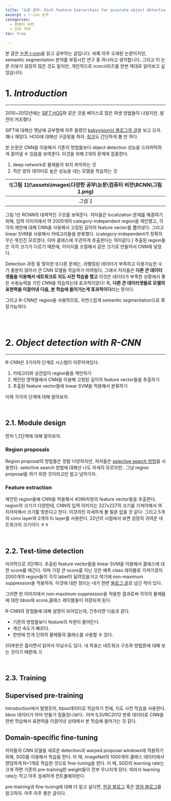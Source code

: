 ```yaml
---
title: "논문 공부: Rich feature hierarchies for accurate object detection and semantic segmentation(2014)"
excerpt : r-cnn 공부
categories:
  - 컴퓨터 비전
  - 논문 리뷰
toc: true

---
```


본 글은 [논문 r-cnn](chrome-extension://efaidnbmnnnibpcajpcglclefindmkaj/https://arxiv.org/pdf/1311.2524.pdf)을 읽고 공부하는 글입니다.
비록 아주 오래된 논문이지만, semantic segmentation 분야를 부흥시킨 연구 중 하나라고 생각합니다. 그리고 이 논문 리뷰가 굉장히 많은 것도 알지만, 개인적으로 rcnn시리즈를 한번 제대로 읽어보고 싶었습니다.


# 1. _Introduction_
---

2010~2012년에는 [SIFT](chrome-extension://efaidnbmnnnibpcajpcglclefindmkaj/https://www.cs.ubc.ca/~lowe/papers/ijcv04.pdf),[HOG]()와 같은 것을 베이스로 많은 파생 방법들이 나왔지만, 발전이 저조했다.

SIFT에 대해선 옛날에 공부할때 자주 들렀던 [bskyvision님 블로그의 글](https://bskyvision.com/21)을 보고 오자. 꽤나 재밌다.
HOG에 대해선 구글링을 하자. [링크](https://blog.naver.com/PostView.nhn?blogId=dongju0531hb&logNo=222443993008)도 간단하게 볼 만 하다.

본 논문은 CNN을 이용해서 기존의 방법들보다 object detection 성능을 드라마틱하게 끌어낼 수 있음을 보여준다. 
이것을 위해 2개의 문제에 집중한다.
1. deep network로 물체들의 위치 파악하는 것
2. 적은 양의 데이터로 높은 성능을 내는 모델을 학습하는 것

|![그림 1](\assets\images\다양한 공부\논문\컴퓨터 비전\RCNN\그림 1.png)|
|:--:|
|_그림 1_|

그림 1은 RCNN의 대략적인 구조를 보여준다. 저자들은 localization 문제를 해결하기 위해, 입력 이미지에서 약 2000개의 category-independent region을 제안했고, 각각의 제안에 대해 CNN을 사용해서 고정된 길이의 feature vector를 뽑아냈다.
그리고 linear SVM을 사용해서 카테고리들을 분류했다. {category-independent가 정확히 무슨 뜻인진 모르겠다. 아마 클래스에 무관하게 추출한다는 의미같다.}
추출된 region들은 각각 크기가 다르기 때문에, 이미지를 조절해서 같은 크기로 만들어서 CNN에 넣었다. 

Detection 과정 중 맞이한 또다른 문제는, 라벨링된 데이터가 부족하고 이용가능한 수가 충분치 않아서 큰 CNN 모델을 학습하기 어려웠다. 
그래서 저자들은 **다른 큰 데이터셋들을 이용해서 네트워크로 지도 사전 학습을 했고** 이것은 데이터가 부족한 상황에서 좋은 수용능력을 가진 CNN을 학습하는데 효과적이었다!
즉, **다른 큰 데이터셋들로 모델의 표현력을 이끌어낸 다음, 본 학습에 들어가는게 효과적이다**라는 뜻이다.

그리고 R-CNN은 region을 사용하므로, 자연스럽게 sementic segmentation으로 확장가능하다.

<br/><br/>

# 2. _Object detection with R-CNN_
---

R-CNN은 3가지의 단계로 시스템이 이루어져있다.
1. 카테고리와 상관없이 region들을 제안하기
2. 제안된 영역들에서 CNN을 이용해 고정된 길이의 feature vector들을 추출하기
3. 추출된 feature vector들에 linear SVM을 적용해서 분류하기

이제 각각의 단계에 대해 알아보자.

<br/>

## 2.1. Module design

먼저 1,2단계에 대해 알아보자.

### Region proposals

Region proposal의 방법들은 정말 다양하지만, 저자들은 [selective search 방법](chrome-extension://efaidnbmnnnibpcajpcglclefindmkaj/http://www.huppelen.nl/publications/selectiveSearchDraft.pdf)을 사용한다.
selective search 방법에 대해선 나도 자세히 모르지만.. 그냥 region proposal을 하기 위한 것이라고만 알고 넘어가자.

### Feature extraction

제안된 region들에 CNN을 적용해서 4096차원의 feature vector들을 추출한다. region의 크기가 다양한데, CNN의 입력 이미지는 227x227의 크기를 가져야해서 여차저차해서 크기를 맞춘다고 한다.
이것까진 자세하게 볼 필욘 없을 것 같다. 그리고 5개의 conv layer와 2개의 fc layer를 사용한다. 22년의 시점에서 보면 굉장히 귀여운 네트워크의 크기이다 ㅎㅎ

<br/>

## 2.2. Test-time detection

마지막으로 3단계다. 추출된 feature vector들을 linear SVM을 이용해서 클래스에 대한 score를 매긴다. 아마 가장 큰 score를 지닌 것은 예측 class 레이블로 가져가겠지.
2000개의 region들이 각각 label이 달려있을거고 여기에 non-maximum suppression을 적용하자. 이것에 대한 정리는 내가 한번 [블로그 글](https://yhyuntak.github.io/%EB%94%A5%EB%9F%AC%EB%8B%9D/object%20detection/object-detection%EC%97%90-%EB%8C%80%ED%95%B4%EC%84%9C-%EC%95%8C%EC%95%84%EB%B3%B4%EC%9E%90-STEP-1/)로 남긴 적이 있다.

그러면 한 이미지에서 non-maximum suppression을 적용한 결과로써 각각의 물체들에 대한 bbox와 score,클래스 레이블들이 저장되게 된다.

R-CNN의 장점들에 대해 설명이 되어있는데, 간추리면 다음과 같다.
* 기존의 방법들보다 feature의 차원이 줄어든다.
* 계산 속도가 빠르다.
* 한번에 천개 단위의 물체들의 클래스를 사용할 수 있다.

(이부분은 흘리면서 읽어서 아닐수도 있다. 내 목표는 네트워크 구조와 방법론에 대해 보는 것이기 때문에..!)

<br/>

## 2.3. Training

## Supervised pre-training

Introduction에서 말했듯이, bbox데이터로 학습하기 전에, 지도 사전 학습을 사용한다. bbox 데이터가 아마 만들기 힘들었나보다..
아마 ILSVRC2012 분류 데이터로 CNN을 한번 학습해서 표현력을 이끌어낸 상태에서 본 학습에 들어가는 것 같다.

## Domain-specific fine-tuning

저자들의 CNN 모델을 새로운 detection과 warped proposal windows에 적용하기 위해, SGD를 이용해서 학습을 한다.
이 때, ImageNet의 1000개의 클래스 데이터에서 랜덤하게 N+1개로 학습한 것으로 fine-tuning을 한다. 이 때, SGD의 learning rate는 크게 하면 기존의 pre-training한 weight들이
전부 무너지게 된다. 따라서 learning rate는 작고 아주 섬세하게 컨트롤해야한다.

pre-training과 fine-tuning에 대해 더 알고 싶다면, [한글 블로그](https://jeinalog.tistory.com/13) 혹은 [영어 블로그](https://towardsdatascience.com/transfer-learning-from-pre-trained-models-f2393f124751)를 참고하자.
아주 아주 좋은 글이다.


